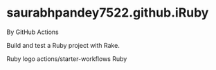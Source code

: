 # saurabhpandey7522.github.iRuby
By GitHub Actions

Build and test a Ruby project with Rake.

Ruby logo
actions/starter-workflows
Ruby
